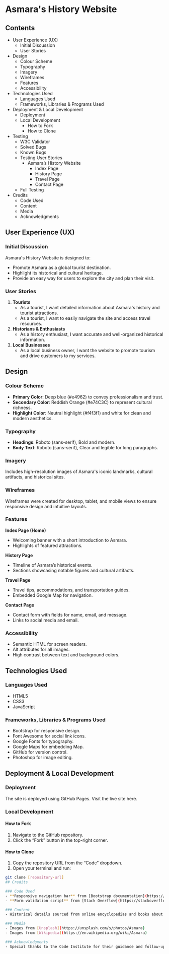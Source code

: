 # Asmara's History Website

## Contents
- User Experience (UX)
  - Initial Discussion
  - User Stories
- Design
  - Colour Scheme
  - Typography
  - Imagery
  - Wireframes
  - Features
  - Accessibility
- Technologies Used
  - Languages Used
  - Frameworks, Libraries & Programs Used
- Deployment & Local Development
  - Deployment
  - Local Development
    - How to Fork
    - How to Clone
- Testing
  - W3C Validator
  - Solved Bugs
  - Known Bugs
  - Testing User Stories
    - Asmara’s History Website
      - Index Page
      - History Page
      - Travel Page
      - Contact Page
  - Full Testing
- Credits
  - Code Used
  - Content
  - Media
  - Acknowledgments

## User Experience (UX)
### Initial Discussion
Asmara's History Website is designed to:
- Promote Asmara as a global tourist destination.
- Highlight its historical and cultural heritage.
- Provide an easy way for users to explore the city and plan their visit.

### User Stories
1. **Tourists**
   - As a tourist, I want detailed information about Asmara's history and tourist attractions.
   - As a tourist, I want to easily navigate the site and access travel resources.
2. **Historians & Enthusiasts**
   - As a history enthusiast, I want accurate and well-organized historical information.
3. **Local Businesses**
   - As a local business owner, I want the website to promote tourism and drive customers to my services.

## Design
### Colour Scheme
- **Primary Color**: Deep blue (#e4962) to convey professionalism and trust.
- **Secondary Color**: Reddish Orange (#e74C3C) to represent cultural richness.
- **Highlight Color**: Neutral highlight (#f4f3f1) and white for clean and modern aesthetics.

### Typography
- **Headings**: Roboto (sans-serif), Bold and modern.
- **Body Text**: Roboto (sans-serif), Clear and legible for long paragraphs.

### Imagery
Includes high-resolution images of Asmara's iconic landmarks, cultural artifacts, and historical sites.

### Wireframes
Wireframes were created for desktop, tablet, and mobile views to ensure responsive design and intuitive layouts.

### Features
**Index Page (Home)**
- Welcoming banner with a short introduction to Asmara.
- Highlights of featured attractions.

**History Page**
- Timeline of Asmara’s historical events.
- Sections showcasing notable figures and cultural artifacts.

**Travel Page**
- Travel tips, accommodations, and transportation guides.
- Embedded Google Map for navigation.

**Contact Page**
- Contact form with fields for name, email, and message.
- Links to social media and email.

### Accessibility
- Semantic HTML for screen readers.
- Alt attributes for all images.
- High contrast between text and background colors.

## Technologies Used
### Languages Used
- HTML5
- CSS3
- JavaScript

### Frameworks, Libraries & Programs Used
- Bootstrap for responsive design.
- Font Awesome for social link icons.
- Google Fonts for typography.
- Google Maps for embedding Map.
- GitHub for version control.
- Photoshop for image editing.

## Deployment & Local Development
### Deployment
The site is deployed using GitHub Pages. Visit the live site here.

### Local Development
#### How to Fork
1. Navigate to the GitHub repository.
2. Click the “Fork” button in the top-right corner.

#### How to Clone
1. Copy the repository URL from the “Code” dropdown.
2. Open your terminal and run:
```bash
git clone [repository-url]
## Credits

### Code Used
- **Responsive navigation bar** from [Bootstrap documentation](https://getbootstrap.com/).
- **Form validation script** from [Stack Overflow](https://stackoverflow.com/).

### Content
- Historical details sourced from online encyclopedias and books about Asmara.

### Media
- Images from [Unsplash](https://unsplash.com/s/photos/Asmara)
- Images from [Wikipedia](https://en.wikipedia.org/wiki/Asmara)

### Acknowledgments
- Special thanks to the Code Institute for their guidance and follow-up.

